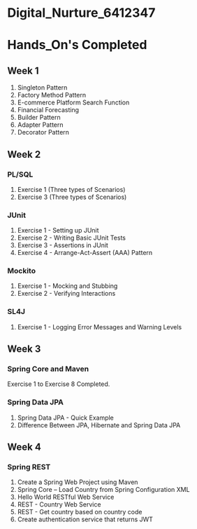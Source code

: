 # Digital_Nurture_6412347

# Hands_On's Completed

## Week 1

1. Singleton Pattern
2. Factory Method Pattern
3. E-commerce Platform Search Function
4. Financial Forecasting
5. Builder Pattern
6. Adapter Pattern
7. Decorator Pattern

## Week 2

### PL/SQL

1. Exercise 1 (Three types of Scenarios)
2. Exercise 3 (Three types of Scenarios)

### JUnit

1. Exercise 1 - Setting up JUnit
2. Exercise 2 - Writing Basic JUnit Tests
3. Exercise 3 - Assertions in JUnit
4. Exercise 4 - Arrange-Act-Assert (AAA) Pattern

### Mockito

1. Exercise 1 - Mocking and Stubbing
2. Exercise 2 - Verifying Interactions

### SL4J

1. Exercise 1 - Logging Error Messages and Warning Levels

## Week 3

### Spring Core and Maven

Exercise 1 to Exercise 8 Completed.

### Spring Data JPA

1. Spring Data JPA - Quick Example
2. Difference Between JPA, Hibernate and Spring Data JPA

## Week 4

### Spring REST
1. Create a Spring Web Project using Maven
2. Spring Core – Load Country from Spring Configuration XML
3. Hello World RESTful Web Service
4. REST - Country Web Service
5. REST - Get country based on country code
6. Create authentication service that returns JWT
